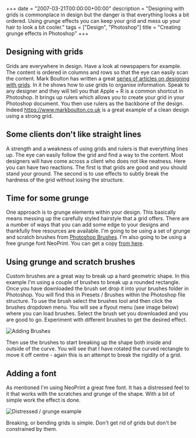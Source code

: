 +++
date = "2007-03-21T00:00:00+00:00"
description = "Designing with grids is commonplace in design but the danger is that everything looks a bit ordered. Using grunge effects you can keep your grid and mess up your hair to look a bit cooler."
tags = ["Design", "Photoshop"]
title = "Creating grunge effects in Photoshop"
+++

## Designing with grids

Grids are everywhere in design. Have a look at newspapers for example. The
content is ordered in columns and rows so that the eye can easily scan the
content. Mark Boulton has written a great [series of articles on designing with
grids][1]. In it he shows how to use grids to organise information. Speak to any
designer and they will tell you that Apple + R is a common shortcut in
Photoshop. It brings up rulers which allows you to create your grid in your
Photoshop document. You then use rulers as the backbone of the design. Indeed
<https://www.markboulton.co.uk> is a great example of a clean design using a
strong grid.

## Some clients don't like straight lines

A strength and a weakness of using grids and rulers is that everything lines up.
The eye can easily follow the grid and find a way to the content. Most designers
will have come across a client who does not like neatness. Here you can have two
reactions. The first is that grids are good and you should stand your ground.
The second is to use effects to subtly break the hardness of the grid without
losing the structure.

## Time for some grunge

One approach is to grunge elements within your design. This basically means
messing up the carefully styled hairstyle that a grid offers. There are a number
of ways that you can add some edge to your designs and thankfully free resources
are available. I'm going to be using a set of grunge and scratch brushes from
[Photoshop Brushes][3]. I'm also going to be using a free grunge font NeoPrint.
You can get a copy [from here][4].

## Using grunge and scratch brushes

Custom brushes are a great way to break up a hard geometric shape. In this
example I'm using a couple of brushes to break up a rounded rectangle. Once you
have downloaded the brush set drop it into your brushes folder in Photoshop. You
will find this in Presets / Brushes within the Photoshop file structure. To use
the brush select the brushes tool and then click the brushes dropdown menu. You
will see a flyout menu (see image below) where you can load brushes. Select the
brush set you downloaded and you are good to go. Experiment with different
brushes to get the desired effect.

![Adding Brushes][5]

Then use the brushes to start breaking up the shape both inside and outside of
the curve. You will see that I have rotated the curved rectangle to move it off
centre - again this is an attempt to break the rigidity of a grid.

## Adding a font

As mentioned I'm using NeoPrint a great free font. It has a distressed feel to
it that works with the scratches and grunge of the shape. With a bit of simple
work the effect is done.

![Distressed / grunge example][6]

Breaking, or bending grids is simple. Don't get rid of grids but don't be
constrained by them.

[1]:
  http://www.markboulton.co.uk/journal/comments/five_simple_steps_to_designing_grid_systems_part_1/
[2]: http://www.markboulton.co.uk/
[3]: http://www.photoshopbrushes.com/brushes/39.htm
[4]: http://www.fontriver.com/font/neoprint_m319/
[5]: /images/articles/load_brushes.webp
[6]: /images/articles/distressed_example.webp
